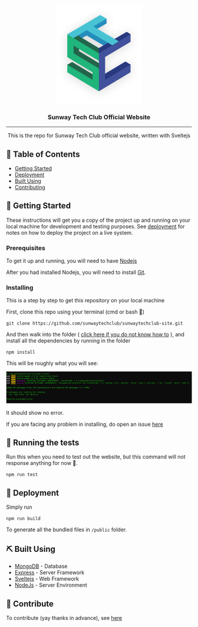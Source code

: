 <p align="center">
  <a href="" rel="noopener">
 <img width=231.24px height=267.94px src="./stc-logo.png" alt="Project logo"></a>
</p>

<h3 align="center">Sunway Tech Club Official Website</h3>


---

<p align="center"> This is the repo for Sunway Tech Club official website, written with Sveltejs
    <br> 
</p>

## 📝 Table of Contents

- [Getting Started](#getting_started)
- [Deployment](#deployment)
- [Built Using](#built_using)
- [Contributing](#Contributing)

## 🏁 Getting Started <a name = "getting_started"></a>

These instructions will get you a copy of the project up and running on your local machine for development and testing purposes. See [deployment](#deployment) for notes on how to deploy the project on a live system.

### Prerequisites

To get it up and running, you will need to have [Nodejs](https://nodejs.org/en/download/)

After you had installed Nodejs, you will need to install [Git](https://git-scm.com/).

### Installing

This is a step by step to get this repository on your local machine

First, clone this repo using your terminal (cmd or bash 👀)

```
git clone https://github.com/sunwaytechclub/sunwaytechclub-site.git
```

And then walk into the folder ( [click here if you do not know how to](https://www.digitalcitizen.life/command-prompt-how-use-basic-commands) ), and install all the dependencies by running in the folder

```
npm install
```

This will be roughly what you will see:

![install](./install.jpg)

It should show no error.

If you are facing any problem in installing, do open an issue [here](https://github.com/sunwaytechclub/sunwaytechclub-site/issues)

## 🔧 Running the tests <a name = "tests"></a>

Run this when you need to test out the website, but this command will not response anything for now 🥱.

```
npm run test
```

## 🚀 Deployment <a name = "deployment"></a>

Simply run

```
npm run build
```

To generate all the bundled files in `/public` folder.

## ⛏️ Built Using <a name = "built_using"></a>

- [MongoDB](https://www.mongodb.com/) - Database
- [Express](https://expressjs.com/) - Server Framework
- [Sveltejs](https://svelte.dev/) - Web Framework
- [NodeJs](https://nodejs.org/en/) - Server Environment

## 🎉 Contribute <a name = "Contributing"></a>

To contribute (yay thanks in advance), see [here](https://github.com/sunwaytechclub/sunwaytechclub-site/blob/master/CONTRIBUTE.md)
